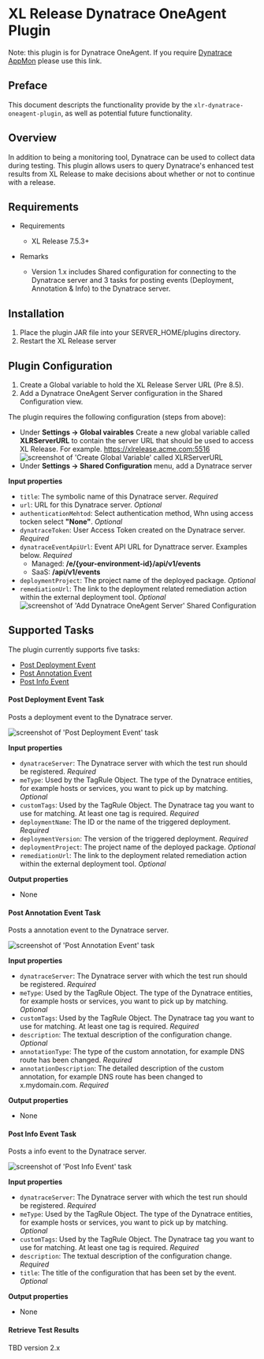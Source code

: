 # XL Release Dynatrace OneAgent Plugin
Note:  this plugin is for Dynatrace OneAgent. If you require [Dynatrace AppMon](https://github.com/xebialabs-community/xlr-dynatrace-plugin) please use this link.

## Preface
This document descripts the functionality provide by the `xlr-dynatrace-oneagent-plugin`, as well as potential future functionality.

## Overview
In addition to being a monitoring tool, Dynatrace can be used to collect data during testing. This plugin allows users to query Dynatrace's enhanced test results from XL Release to make decisions about whether or not to continue with a release.

## Requirements
* Requirements
    * XL Release 7.5.3+
    
* Remarks
    * Version 1.x includes Shared configuration for connecting to the Dynatrace server and 3 tasks for posting events (Deployment, Annotation & Info) to the Dynatrace server.

## Installation
1. Place the plugin JAR file into your SERVER_HOME/plugins directory.
1. Restart the XL Release server

## Plugin Configuration
1. Create a Global variable to hold  the XL Release Server URL (Pre 8.5).
1. Add a Dynatrace OneAgent Server configuration in the Shared Configuration view.

The plugin requires the following configuration (steps from above):
* Under **Settings -> Global vairables** Create a new global variable called **XLRServerURL** to contain the server URL that should be used to access XL Release. For example.  https://xlrelease.acme.com:5516
![screenshot of 'Create Global Variable' called XLRServerURL ](documentation/xlr-global-var.png)
* Under **Settings -> Shared Configuration** menu, add a Dynatrace server

**Input properties**

* `title`: The symbolic name of this Dynatrace server. _Required_
* `url`: URL for this Dynatrace server. _Optional_
* `authenticationMehtod`: Select authentication method, Whn using access tocken select **"None"**. _Optional_
* `dynatraceToken`: User Access Token created on the Dynatrace server. _Required_
* `dynatraceEventApiUrl`: Event API URL for Dynattrace server. Examples below. _Required_
    * Managed: **/e/{your-environment-id}/api/v1/events** 
    * SaaS: **/api/v1/events** 
* `deploymentProject`: The project name of the deployed package. _Optional_
* `remediationUrl`: The link to the deployment related remediation action within the external deployment tool. _Optional_
![screenshot of 'Add Dynatrace OneAgent Server' Shared Configuration](documentation/shared-configuration-dynatrace-server.png)


## Supported Tasks
The plugin currently supports five tasks:

* [Post Deployment Event](https://www.dynatrace.com/support/help/shortlink/api-events#post-events)
* [Post Annotation Event](https://www.dynatrace.com/support/help/shortlink/api-events#post-events)
* [Post Info Event](https://www.dynatrace.com/support/help/shortlink/api-events#post-events)

#### Post Deployment Event Task

Posts a deployment event to the Dynatrace server.

![screenshot of 'Post Deployment Event' task](documentation/post-deploy-event-task.png)

**Input properties**

* `dynatraceServer`: The Dynatrace server with which the test run should be registered. _Required_
* `meType`: Used by the TagRule Object. The type of the Dynatrace entities, for example hosts or services, you want to pick up by matching. _Optional_
* `customTags`: Used by the TagRule Object. The Dynatrace tag you want to use for matching. At least one tag is required. _Required_
* `deploymentName`: The ID or the name of the triggered deployment. _Required_
* `deploymentVersion`: The version of the triggered deployment. _Required_
* `deploymentProject`: The project name of the deployed package. _Optional_
* `remediationUrl`: The link to the deployment related remediation action within the external deployment tool. _Optional_

**Output properties**

* None

#### Post Annotation Event Task

Posts a annotation event to the Dynatrace server.

![screenshot of 'Post Annotation Event' task](documentation/post-annotation-event-task.png)

**Input properties**

* `dynatraceServer`: The Dynatrace server with which the test run should be registered. _Required_
* `meType`: Used by the TagRule Object. The type of the Dynatrace entities, for example hosts or services, you want to pick up by matching. _Optional_
* `customTags`: Used by the TagRule Object. The Dynatrace tag you want to use for matching. At least one tag is required. _Required_
* `description`: The textual description of the configuration change. _Optional_
* `annotationType`: The type of the custom annotation, for example DNS route has been changed. _Required_
* `annotationDescription`: The detailed description of the custom annotation, for example DNS route has been changed to x.mydomain.com. _Required_

**Output properties**

* None

#### Post Info Event Task

Posts a info event to the Dynatrace server.

![screenshot of 'Post Info Event' task](documentation/post-info-event-task.png)

**Input properties**

* `dynatraceServer`: The Dynatrace server with which the test run should be registered. _Required_
* `meType`: Used by the TagRule Object. The type of the Dynatrace entities, for example hosts or services, you want to pick up by matching. _Optional_
* `customTags`: Used by the TagRule Object. The Dynatrace tag you want to use for matching. At least one tag is required. _Required_
* `description`: The textual description of the configuration change. _Required_
* `title`: The title of the configuration that has been set by the event. _Optional_

**Output properties**

* None

#### Retrieve Test Results

TBD version 2.x
